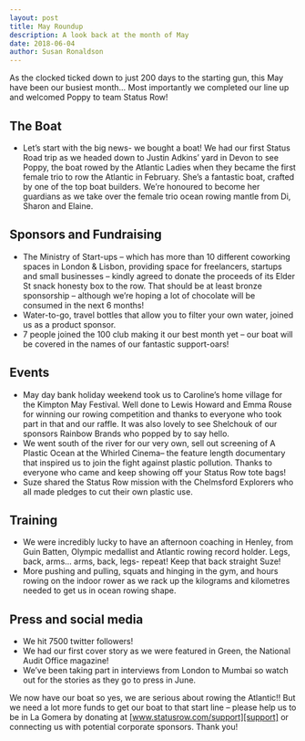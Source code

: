 ```yaml
---
layout: post
title: May Roundup
description: A look back at the month of May
date: 2018-06-04
author: Susan Ronaldson
---
```

[support]: /support

As the clocked ticked down to just 200 days to the starting gun, this May have been our busiest month…
Most importantly we completed our line up and welcomed Poppy to team Status Row!

## The Boat
* Let’s start with the big news- we bought a boat! We had our first Status Road trip as we headed down to
Justin Adkins’ yard in Devon to see Poppy, the boat rowed by the Atlantic Ladies when they became the
first female trio to row the Atlantic in February. She’s a fantastic boat, crafted by one of the top boat
builders. We’re honoured to become her guardians as we take over the female trio ocean rowing mantle
from Di, Sharon and Elaine.

## Sponsors and Fundraising
* The Ministry of Start-ups – which has more than 10 different coworking spaces in London &amp; Lisbon,
providing space for freelancers, startups and small businesses – kindly agreed to donate the proceeds of
its Elder St snack honesty box to the row. That should be at least bronze sponsorship – although we’re
hoping a lot of chocolate will be consumed in the next 6 months!
* Water-to-go, travel bottles that allow you to filter your own water, joined us as a product sponsor.
* 7 people joined the 100 club making it our best month yet – our boat will be covered in the names of our
fantastic support-oars!

## Events
* May day bank holiday weekend took us to Caroline’s home village for the Kimpton May Festival. Well
done to Lewis Howard and Emma Rouse for winning our rowing competition and thanks to everyone
who took part in that and our raffle. It was also lovely to see Shelchouk of our sponsors Rainbow Brands
who popped by to say hello.
* We went south of the river for our very own, sell out screening of A Plastic Ocean at the Whirled
Cinema– the feature length documentary that inspired us to join the fight against plastic pollution.
Thanks to everyone who came and keep showing off your Status Row tote bags!
* Suze shared the Status Row mission with the Chelmsford Explorers who all made pledges to cut their
own plastic use.

## Training
* We were incredibly lucky to have an afternoon coaching in Henley, from Guin Batten, Olympic medallist
and Atlantic rowing record holder. Legs, back, arms… arms, back, legs- repeat! Keep that back straight
Suze!
* More pushing and pulling, squats and hinging in the gym, and hours rowing on the indoor rower as we
rack up the kilograms and kilometres needed to get us in ocean rowing shape.


## Press and social media

* We hit 7500 twitter followers!
* We had our first cover story as we were featured in Green, the National Audit Office magazine!
* We’ve been taking part in interviews from London to Mumbai so watch out for the stories as they go to
press in June.

We now have our boat so yes, we are serious about rowing the Atlantic!! But we need a lot more funds to get
our boat to that start line – please help us to be in La Gomera by donating at [www.statusrow.com/support][support] or
connecting us with potential corporate sponsors. Thank you!
